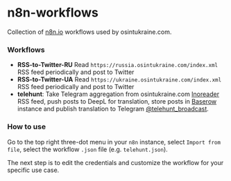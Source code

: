 # n8n-workflows

Collection of [n8n.io](https://n8n.io/) workflows used by osintukraine.com.

### Workflows

- **RSS-to-Twitter-RU**
  Read `https://russia.osintukraine.com/index.xml` RSS feed periodically and
  post to Twitter
- **RSS-to-Twitter-UA**
  Read `https://ukraine.osintukraine.com/index.xml` RSS feed periodically and
  post to Twitter
- **telehunt**:
  Take Telegram aggregation from osintukraine.com
  [Inoreader](https://www.inoreader.com/) RSS feed, push posts to DeepL for
  translation, store posts in [Baserow](https://baserow.io/) instance and
  publish translation to Telegram
  [@telehunt_broadcast](https://t.me/telehunt_broadcast).

### How to use

Go to the top right three-dot menu in your `n8n` instance, select
`Import from file`, select the workflow `.json` file (e.g. `telehunt.json`).

The next step is to edit the credentials and customize the workflow for your
specific use case.
